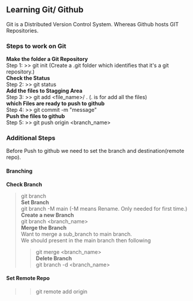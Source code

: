 ## Learning Git/ Github ##
Git is a Distributed Version Control System. Whereas Github hosts GIT Repositories.
### Steps to work on Git ###
**Make the folder a Git Repository**  
Step 1: >> git init (Create a .git folder which identifies that it's a git repository.)  
**Check the Status**  
Step 2: >> git status  
**Add the files to Stagging Area**  
Step 3: >> git add <file_name>/ . (. is for add all the files)  
**which Files are ready to push to github**  
Step 4: >> git commit -m "message"  
**Push the files to github**  
Step 5: >> git push origin <branch_name>  
  
### Additional Steps ###
Before Push to github we need to set the branch and destination(remote repo).  
#### Branching ####
**Check Branch**  
> git branch  
**Set Branch**  
> git branch -M main (-M means Rename. Only needed for first time.)  
**Create a new Branch**  
> git branch <branch_name>  
**Merge the Branch**  
Want to merge a sub_branch to main branch.  
We should present in the main branch then following  
>> git merge <branch_name>  
**Delete Branch**  
>> git branch -d <branch_name>  
#### Set Remote Repo ####
>> git remote add origin <url>  